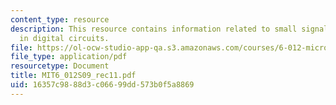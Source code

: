 ```yaml
---
content_type: resource
description: This resource contains information related to small signal model of MOSFET/MOSFET
  in digital circuits.
file: https://ol-ocw-studio-app-qa.s3.amazonaws.com/courses/6-012-microelectronic-devices-and-circuits-spring-2009/16357c9888d3c06699dd573b0f5a8869_MIT6_012S09_rec11.pdf
file_type: application/pdf
resourcetype: Document
title: MIT6_012S09_rec11.pdf
uid: 16357c98-88d3-c066-99dd-573b0f5a8869
---
```

